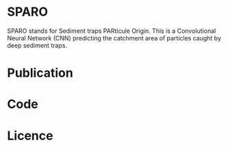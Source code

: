 # SPARO

SPARO stands for Sediment traps PARticule Origin. This is a Convolutional Neural Network (CNN) predicting the catchment area of particles caught by deep sediment traps.

# Publication

# Code

# Licence 
